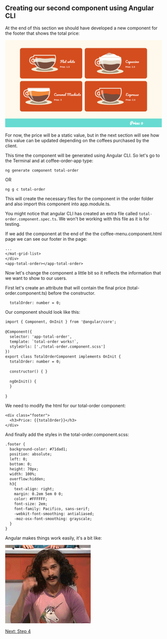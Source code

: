 ## Creating our second component using Angular CLI

At the end of this section we should have developed a new component for the footer that shows the total price:

![picture](https://github.com/anacidre/AngularWorkshop/blob/master/assets/step3.png)

For now, the price will be a static value, but in the next section will see how this value can be updated depending on the coffees purchased by the client.

This time the component will be generated using Angular CLI. So let's go to the Terminal and at coffee-order-app type:

```
ng generate component total-order
```
OR

```
ng g c total-order
```

This will create the necessary files for the component in the order folder and also import this component into app.module.ts.

You might notice that angular CLI has created an extra file called `total-order.component.spec.ts`. We won't be working with this file as it is for testing.

If we add the component at the end of the the coffee-menu.component.html page we can see our footer in the page:

```
...
</mat-grid-list>
</div>
<app-total-order></app-total-order>
```

Now let's change the component a little bit so it reflects the information that we want to show to our users.

First let's create an attribute that will contain the final price (total-order.component.ts) before the constructor.

```
  totalOrder: number = 0;
```
Our component should look like this:

```
import { Component, OnInit } from '@angular/core';

@Component({
  selector: 'app-total-order',
  template: `total-order works!`,
  styleUrls: ['./total-order.component.scss']
})
export class TotalOrderComponent implements OnInit {
  totalOrder: number = 0;

  constructor() { }

  ngOnInit() {
  }

}

```
We need to modify the html for our total-order component:

```
<div class="footer">
  <h3>Price: {{totalOrder}}</h3>
</div>
```

And finally add the styles in the total-order.component.scss:
```
.footer {
  background-color: #71dad1;
  position: absolute;
  left: 0;
  bottom: 0;
  height: 70px;
  width: 100%;
  overflow:hidden;
  h3{
    text-align: right;
    margin: 0.2em 5em 0 0;
    color: #FFFFFF;
    font-size: 2em;
    font-family: Pacifico, sans-serif;
    -webkit-font-smoothing: antialiased;
    -moz-osx-font-smoothing: grayscale;
  }
}
```
Angular makes things work easily, it's a bit like:

<img src="https://github.com/anacidre/AngularWorkshop/blob/master/assets/mgc.gif">

<a href="https://github.com/anacidre/AngularWorkshop/blob/master/Step%204:%20Data%20Binding.md">Next: Step 4</a>
